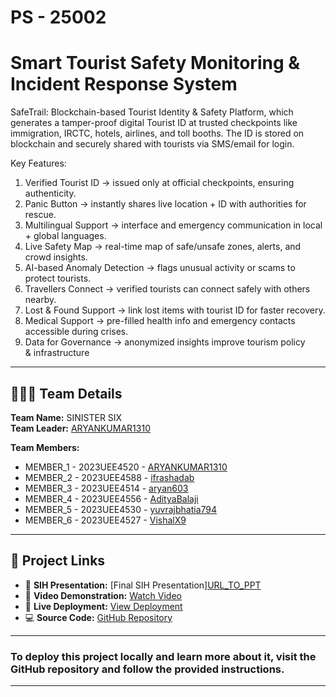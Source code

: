 # PS - 25002


# Smart Tourist Safety Monitoring & Incident Response System  
SafeTrail: Blockchain-based Tourist Identity & Safety Platform, which generates a tamper-proof digital Tourist ID at trusted checkpoints like immigration, IRCTC, hotels, airlines, and toll booths. The ID is stored on blockchain and securely shared with tourists via SMS/email for login.

Key Features:
1. Verified Tourist ID → issued only at official checkpoints, ensuring authenticity.
2. Panic Button → instantly shares live location + ID with authorities for rescue.
3. Multilingual Support → interface and emergency communication in local + global languages.
4. Live Safety Map → real-time map of safe/unsafe zones, alerts, and crowd insights.
5. AI-based Anomaly Detection → flags unusual activity or scams to protect tourists.
6. Travellers Connect → verified tourists can connect safely with others nearby.
7. Lost & Found Support → link lost items with tourist ID for faster recovery.
8. Medical Support → pre-filled health info and emergency contacts accessible during crises.
9. Data for Governance → anonymized insights improve tourism policy & infrastructure

---

## 🧑‍🤝‍🧑 Team Details
**Team Name:** SINISTER SIX<br>
**Team Leader:** [ARYANKUMAR1310](https://github.com/ARYANKUMAR1310)  

**Team Members:**  
- MEMBER_1 - 2023UEE4520 - [ARYANKUMAR1310](https://github.com/ARYANKUMAR1310)  
- MEMBER_2 - 2023UEE4588 - [ifrashadab](https://github.com/ifrashadab)
- MEMBER_3 - 2023UEE4514 - [aryan603](https://github.com/aryan603)  
- MEMBER_4 - 2023UEE4556 - [AdityaBalaji](https://github.com/Neo-04)  
- MEMBER_5 - 2023UEE4530 - [yuvrajbhatia794](https://github.com/yuvrajbhatia794)  
- MEMBER_6 - 2023UEE4527 - [VishalX9](https://github.com/VishalX9)

---

## 🔗 Project Links
- 📑 **SIH Presentation:** [Final SIH Presentation][URL_TO_PPT](https://drive.google.com/file/d/1lgSzV9ICjbqbNyH4O_oK-oa5AxcDl8sh/view?usp=sharing)  
- 🎥 **Video Demonstration:** [Watch Video](https://youtu.be/9FAkUDYBtpQ?si=ltElWSzzxyoFl0TW)
- 🚀 **Live Deployment:** [View Deployment](https://safetrail-3.onrender.com/)
- 💻 **Source Code:** [GitHub Repository](https://github.com/VishalX9/SafeTrail/tree/main)  

---
### To deploy this project locally and learn more about it, visit the GitHub repository and follow the provided instructions.
---


